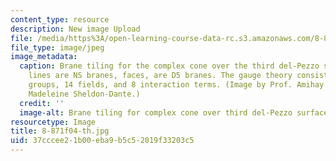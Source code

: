 ```yaml
---
content_type: resource
description: New image Upload
file: /media/https%3A/open-learning-course-data-rc.s3.amazonaws.com/8-871-selected-topics-in-theoretical-particle-physics-branes-and-gauge-theory-dynamics-fall-2004/37cccee21b00eba9b5c52019f33203c5_8-871f04-th.jpg
file_type: image/jpeg
image_metadata:
  caption: Brane tiling for the complex cone over the third del-Pezzo surface. Red
    lines are NS branes, faces, are D5 branes. The gauge theory consists of 6 gauge
    groups, 14 fields, and 8 interaction terms. (Image by Prof. Amihay Hanany and
    Madeleine Sheldon-Dante.)
  credit: ''
  image-alt: Brane tiling for complex cone over third del-Pezzo surface.
resourcetype: Image
title: 8-871f04-th.jpg
uid: 37cccee2-1b00-eba9-b5c5-2019f33203c5
---
```

